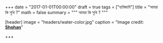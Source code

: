 ﻿ 
+++
date = "2017-01-01T00:00:00"
draft = true
tags = ["হাবিজাবি"]
title = "আমরা কি সুখি ?"
math = false
summary = """
আমরা কি সুখি ? 
"""

[header]
image = "headers/water-color.jpg"
caption = "Image credit: [**Shohan**](https://github.com/shohan4556/)"

+++
 

